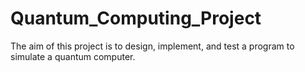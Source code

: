 # Quantum_Computing_Project
The aim of this project is to design, implement, and test a program to simulate a quantum computer.
